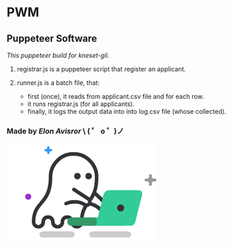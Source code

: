 # PWM

## Puppeteer Software

_This puppeteer build for kneset-gil._

1. registrar.js is a puppeteer script that register an applicant.

2. runner.js is a batch file, that:

    * first (once), it reads from applicant.csv file and for each row.
    * it runs registrar.js (for all applicants).
    * finally, it logs the output data into into log.csv file (whose collected).

### Made by _Elon Avisror_ \ ( ゜ o ゜)ノ

![GitHub Logo](/logo.gif)
